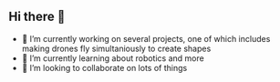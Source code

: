 ## Hi there 👋

- 🔭 I’m currently working on several projects, one of which includes making drones fly simultaniously to create shapes
- 🌱 I’m currently learning about robotics and more
- 👯 I’m looking to collaborate on lots of things
